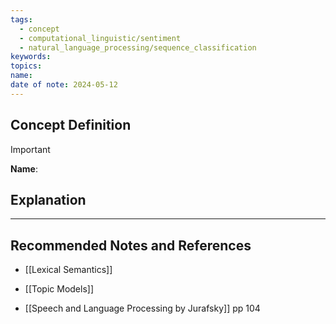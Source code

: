 ```yaml
---
tags:
  - concept
  - computational_linguistic/sentiment
  - natural_language_processing/sequence_classification
keywords: 
topics: 
name: 
date of note: 2024-05-12
---
```


## Concept Definition

>[!important]
>**Name**: 



## Explanation





-----------
##  Recommended Notes and References

- [[Lexical Semantics]]
- [[Topic Models]]

- [[Speech and Language Processing by Jurafsky]] pp 104
